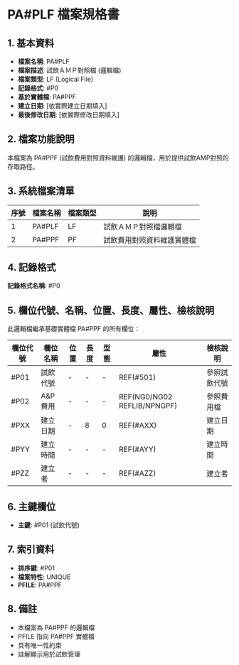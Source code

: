 # PA#PLF 檔案規格書

## 1. 基本資料
- **檔案名稱**: PA#PLF
- **檔案描述**: 試飲ＡＭＰ對照檔 (邏輯檔)
- **檔案類型**: LF (Logical File)
- **記錄格式**: #P0
- **基於實體檔**: PA#PPF
- **建立日期**: [依實際建立日期填入]
- **最後修改日期**: [依實際修改日期填入]

## 2. 檔案功能說明
本檔案為 PA#PPF (試飲費用對照資料維護) 的邏輯檔，用於提供試飲AMP對照的存取路徑。

## 3. 系統檔案清單
| 序號 | 檔案名稱 | 檔案類型 | 說明 |
|------|----------|----------|------|
| 1 | PA#PLF | LF | 試飲ＡＭＰ對照檔邏輯檔 |
| 2 | PA#PPF | PF | 試飲費用對照資料維護實體檔 |

## 4. 記錄格式
**記錄格式名稱**: #P0

## 5. 欄位代號、名稱、位置、長度、屬性、檢核說明
此邏輯檔繼承基礎實體檔 PA#PPF 的所有欄位：

| 欄位代號 | 欄位名稱 | 位置 | 長度 | 型態 | 屬性 | 檢核說明 |
|----------|----------|------|------|------|----------|----------|
| #P01 | 試飲代號 | - | - | - | REF(#501) | 參照試飲代號 |
| #P02 | A&P費用 | - | - | - | REF(NG0/NG02 REFLIB/NPNGPF) | 參照費用檔 |
| #PXX | 建立日期 | - | 8 | 0 | REF(#AXX) | 建立日期 |
| #PYY | 建立時間 | - | - | - | REF(#AYY) | 建立時間 |
| #PZZ | 建立者 | - | - | - | REF(#AZZ) | 建立者 |

## 6. 主鍵欄位
- **主鍵**: #P01 (試飲代號)

## 7. 索引資料
- **排序鍵**: #P01
- **檔案特性**: UNIQUE
- **PFILE**: PA#PPF

## 8. 備註
- 本檔案為 PA#PPF 的邏輯檔
- PFILE 指向 PA#PPF 實體檔
- 具有唯一性約束
- 註解顯示用於試飲管理 